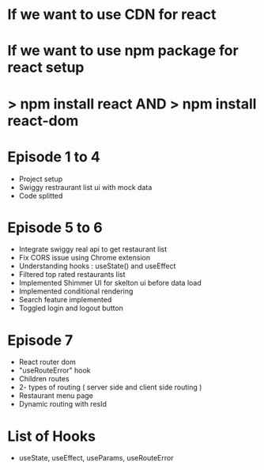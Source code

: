 # If we want to use CDN for react 

# <script crossorigin src="https://unpkg.com/react@18/umd/react.development.js"></script>
# <script crossorigin src="https://unpkg.com/react-dom@18/umd/react-dom.development.js"></script>

# If we want to use npm package for react setup
# > npm install react     AND    > npm install react-dom


# Episode 1 to 4 
  - Project setup 
  - Swiggy restraurant list ui with mock data 
  - Code splitted

# Episode 5 to 6
  - Integrate swiggy real api to get restaurant list
  - Fix CORS issue using Chrome extension
  - Understanding hooks : useState() and useEffect
  - Filtered top rated restaurants list
  - Implemented Shimmer UI for skelton ui before data load
  - Implemented conditional rendering
  - Search feature implemented
  - Toggled login and logout button

# Episode 7 
  - React router dom
  - "useRouteError" hook
  - Children routes
  - 2- types of routing ( server side and client side routing )
  - Restaurant menu page
  - Dynamic routing with resId


# List of Hooks 
  - useState, useEffect, useParams, useRouteError